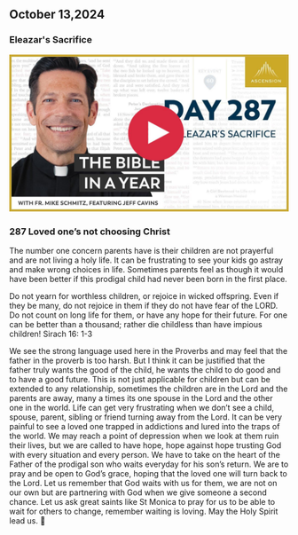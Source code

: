 ## October 13,2024

### Eleazar's Sacrifice

[![Eleazar's Sacrifice](https://raw.githubusercontent.com/linusjf/BIAY/main/October/jpgs/Day287.jpg)](https://youtu.be/SmO0KJZi4R8 "Eleazar's Sacrifice")

### 287 Loved one’s not choosing Christ

The number one concern parents have is their children are not prayerful and are not living a holy life. It can be frustrating to see your kids go astray and make wrong choices in life. Sometimes parents feel as though it would have been better if this prodigal child had never been born in the first place.

Do not yearn for worthless children,
or rejoice in wicked offspring.
Even if they be many, do not rejoice in them
if they do not have fear of the LORD.
Do not count on long life for them,
or have any hope for their future.
For one can be better than a thousand;
rather die childless than have impious children! Sirach 16: 1-3

We see the strong language used here in the Proverbs and may feel that the father in the proverb is too harsh. But I think it can be justified that the father truly wants the good of the child, he wants the child to do good and to have a good future. This is not just applicable for children but can be extended to any relationship, sometimes the children are in the Lord and the parents are away, many a times its one spouse in the Lord and the other one in the world.
Life can get very frustrating when we don’t see a child, spouse, parent, sibling or friend turning away from the Lord. It can be very painful to see a loved one trapped in addictions and lured into the traps of the world. We may reach a point of depression when we look at them ruin their lives, but we are called to have hope, hope against hope trusting God with every situation and every person. We have to take on the heart of the Father of the prodigal son who waits everyday for his son’s return. We are to pray and be open to God’s grace, hoping that the loved one will turn back to the Lord. Let us remember that God waits with us for them, we are not on our own but are partnering with God when we give someone a second chance. Let us ask great saints like St Monica to pray for us to be able to wait for others to change, remember waiting is loving.
May the Holy Spirit lead us. 🙏
